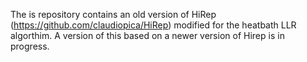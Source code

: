 The is repository contains an old version of HiRep (https://github.com/claudiopica/HiRep) modified for the heatbath LLR algorthim.
A version of this based on a newer version of Hirep is in progress.
